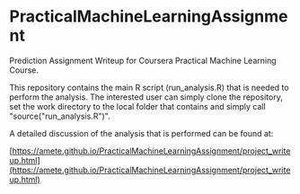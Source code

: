 # PracticalMachineLearningAssignment

Prediction Assignment Writeup for Coursera Practical Machine Learning Course.

This repository contains the main R script (run_analysis.R) that is needed to perform the analysis.
The interested user can simply clone the repository, set the work directory to the local folder
that contains and simply call "source("run_analysis.R")".

A detailed discussion of the analysis that is performed can be found at:

[https://amete.github.io/PracticalMachineLearningAssignment/project_writeup.html](https://amete.github.io/PracticalMachineLearningAssignment/project_writeup.html)
